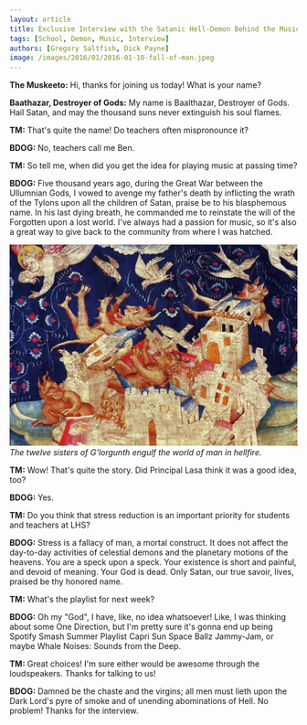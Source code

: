 ```yaml
---
layout: article
title: Exclusive Interview with the Satanic Hell-Demon Behind the Music During Passing Time
tags: [School, Demon, Music, Interview]
authors: [Gregory Saltfish, Dick Payne]
image: /images/2016/01/2016-01-10-fall-of-man.jpeg
---
```


**The Muskeeto:** Hi, thanks for joining us today! What is your name?

**Baathazar, Destroyer of Gods:** My name is Baalthazar, Destroyer of Gods. Hail Satan, and may the thousand suns never extinguish his soul flames.

**TM:** That's quite the name! Do teachers often mispronounce it?

**BDOG:** No, teachers call me Ben.

**TM:** So tell me, when did you get the idea for playing music at passing time?

**BDOG:** Five thousand years ago, during the Great War between the Ullumnian Gods, I vowed to avenge my father's death by inflicting the wrath of the Tylons upon all the children of Satan, praise be to his blasphemous name. In his last dying breath, he commanded me to reinstate the will of the Forgotten upon a lost world. I've always had a passion for music, so it's also a great way to give back to the community from where I was hatched.

![The twelve sisters of G'lorgunth engulf the world of man in hellfire.](/images/2016/01/2016-01-10-fall-of-man.jpeg)
*The twelve sisters of G'lorgunth engulf the world of man in hellfire.*

**TM:** Wow! That's quite the story. Did Principal Lasa think it was a good idea, too?

**BDOG:** Yes.

**TM:** Do you think that stress reduction is an important priority for students and teachers at LHS?

**BDOG:** Stress is a fallacy of man, a mortal construct. It does not affect the day-to-day activities of celestial demons and the planetary motions of the heavens. You are a speck upon a speck. Your existence is short and painful, and devoid of meaning. Your God is dead. Only Satan, our true savoir, lives, praised be thy honored name.

**TM:** What's the playlist for next week?

**BDOG:** Oh my "God", I have, like, no idea whatsoever! Like, I was thinking about some One Direction, but I'm pretty sure it's gonna end up being Spotify Smash Summer Playlist Capri Sun Space Ballz Jammy-Jam, or maybe Whale Noises: Sounds from the Deep.

**TM:** Great choices! I'm sure either would be awesome through the loudspeakers. Thanks for talking to us!

**BDOG:** Damned be the chaste and the virgins; all men must lieth upon the Dark Lord's pyre of smoke and of unending abominations of Hell. No problem! Thanks for the interview.
